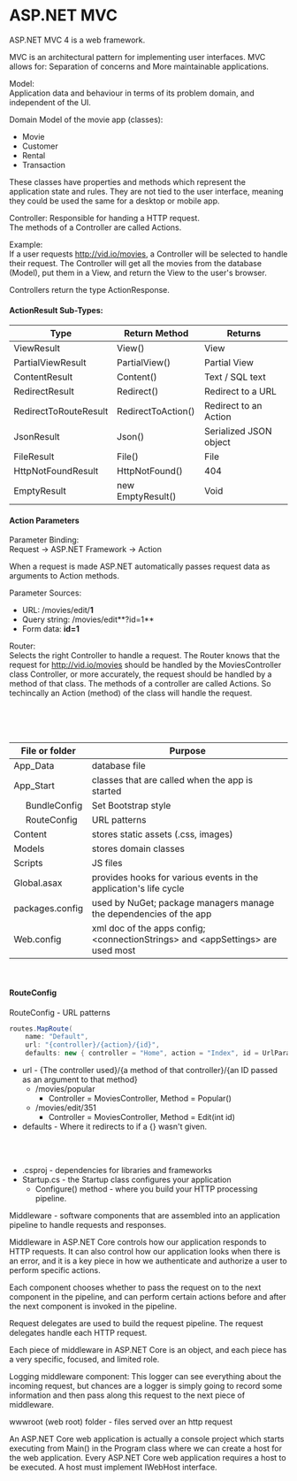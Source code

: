 # ASP.NET MVC

ASP.NET MVC 4 is a web framework.

MVC is an architectural pattern for implementing user interfaces. MVC allows for: Separation of concerns and More maintainable applications.


Model:  
Application data and behaviour in terms of its problem domain, and independent of the UI.

Domain Model of the movie app (classes):
- Movie
- Customer
- Rental
- Transaction

These classes have properties and methods which represent the application state and rules. They are not tied to the user interface, meaning they could be used the same for a desktop or mobile app.


Controller:
Responsible for handing a HTTP request.  
The methods of a Controller are called Actions.

Example:  
If a user requests http://vid.io/movies, a Controller will be selected to handle their request. The Controller will get all the movies from the database (Model), put them in a View, and return the View to the user's browser.

Controllers return the type ActionResponse.

#### ActionResult Sub-Types:
Type | Return Method | Returns
--- | --- | ---
ViewResult | View() | View
PartialViewResult | PartialView() | Partial View
ContentResult | Content() | Text / SQL text
RedirectResult | Redirect() | Redirect to a URL
RedirectToRouteResult | RedirectToAction() | Redirect to an Action
JsonResult | Json() | Serialized JSON object
FileResult | File() | File
HttpNotFoundResult | HttpNotFound() | 404
EmptyResult | new EmptyResult() | Void

#### Action Parameters
Parameter Binding:  
Request -> ASP.NET Framework -> Action

When a request is made ASP.NET automatically passes request data as arguments to Action methods.

Parameter Sources:
- URL: /movies/edit/**1**
- Query string: /movies/edit**?id=1**
- Form data: **id=1**


Router:  
Selects the right Controller to handle a request. The Router knows that the request for http://vid.io/movies should be handled by the MoviesController class Controller, or more accurately, the request should be handled by a method of that class. The methods of a controller are called Actions. So techincally an Action (method) of the class will handle the request.

<br>
<br>
<br>

File or folder | Purpose
--- | ---
App_Data | database file
App_Start | classes that are called when the app is started
&nbsp;&nbsp;&nbsp;&nbsp;&nbsp;BundleConfig | Set Bootstrap style
&nbsp;&nbsp;&nbsp;&nbsp;&nbsp;RouteConfig | URL patterns
Content | stores static assets (.css, images)
Models | stores domain classes
Scripts | JS files
Global.asax | provides hooks for various events in the application's life cycle
packages.config | used by NuGet; package managers manage the dependencies of the app
Web.config | xml doc of the apps config; \<connectionStrings\> and \<appSettings\> are used most

<br>

#### RouteConfig
RouteConfig - URL patterns
```c#
routes.MapRoute(
    name: "Default",
    url: "{controller}/{action}/{id}",
    defaults: new { controller = "Home", action = "Index", id = UrlParameter.Optional });
```
- url - {The controller used}/{a method of that controller}/{an ID passed as an argument to that method}
  - /movies/popular
    - Controller = MoviesController, Method = Popular()
  - /movies/edit/351
    - Controller = MoviesController, Method = Edit(int id)
- defaults - Where it redirects to if a {} wasn't given.

<br>
<br>



- .csproj - dependencies for libraries and frameworks
- Startup.cs - the Startup class configures your application
    - Configure() method - where you build your HTTP processing pipeline.



Middleware - software components that are assembled into an application pipeline to handle requests and responses.

Middleware in ASP.NET Core controls how our application responds to HTTP requests. It can also control how our application looks when there is an error, and it is a key piece in how we authenticate and authorize a user to perform specific actions.

Each component chooses whether to pass the request on to the next component in the pipeline, and can perform certain actions before and after the next component is invoked in the pipeline.

Request delegates are used to build the request pipeline. The request delegates handle each HTTP request.

Each piece of middleware in ASP.NET Core is an object, and each piece has a very specific, focused, and limited role.


Logging middleware component:
This logger can see everything about the incoming request, but chances are a logger is simply going to record some information and then pass along this request to the next piece of middleware.


wwwroot (web root) folder - files served over an http request


An ASP.NET Core web application is actually a console project which starts executing from Main() in the Program class where we can create a host for the web application. 
Every ASP.NET Core web application requires a host to be executed. A host must implement IWebHost interface.




